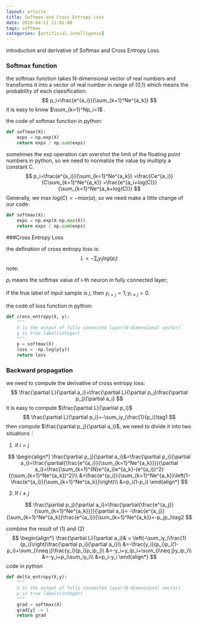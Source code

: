 ```yaml
---
layout: article
title: Softmax and Cross Entropy Loss
date: 2018-04-11 11:01:08
tags: softmax
categories: [artificial intelligence]
---
```


introduction and derivative of Softmax and Cross Entropy Loss.

<!--more-->

### Softmax function

the softmax function takes N-dimensional vector of real numbers and transforms it into a vector of real number in range of (0,1) which means the probability of each classification.
$$
p_i=\frac{e^{a_i}}{\sum_{k=1}^Ne^{a_k}}
$$
it is easy to know  $\sum_{k=1}^Np_i=1$ .

the code of softmax function in python:

```python
def softmax(X):
    exps = np.exp(X)
    return exps / np.sum(exps)
```

sometimes the exp operation can overshot the limit of the floating point numbers in python, so we need to normalize the value by multiply a constant C.
$$
p_i=\frac{e^{a_i}}{\sum_{k=1}^Ne^{a_k}}
=\frac{Ce^{a_i}}{C\sum_{k=1}^Ne^{a_k}}
=\frac{e^{a_i+log(C)}}{\sum_{k=1}^Ne^{a_k+log(C)}}
$$
Generally, we max $log(C)=-max(a)$, so we need make a little change of our code:

```python
def softmax(X):
    exps = np.exp(X-np.max(X))
    return exps / np.sum(exps)
```

###Cross Entropy Loss

the defination of cross entropy loss is:
$$
L=-\sum_iy_i log(p_i)
$$
note: 

$p_i$ means the softmax value of  i-th neuron  in fully connected layer;

if the true label of input sample is $j$,  then $y_{i=j}=1;y_{i\neq j}=0$.

the code of loss function in python:

```python
def cross_entropy(X, y):
    """
    X is the output of fully connected layer(N-dimensional vector)
    y is true label(integer)
    """
    p = softmax(X)
    loss = -np.log(p[y])
    return loss
```

### Backward propagation

we need to compute the derivative of cross entropy loss:
$$
\frac{\partial L}{\partial a_i}=\frac{\partial L}{\partial p_j}\frac{\partial p_j}{\partial a_i}
$$
it is easy to compute $\frac{\partial L}{\partial p_i}$
$$
\frac{\partial L}{\partial p_i}=-\sum_iy_i\frac{1}{p_i}\tag1
$$
then compute $\frac{\partial p_j}{\partial a_i}$, we need to divide it into two situations：

1. if $i=j$

$$
\begin{align*}
\frac{\partial p_j}{\partial a_i}&=\frac{\partial p_i}{\partial a_i}=\frac{\partial{\frac{e^{a_i}}{\sum_{k=1}^Ne^{a_k}}}}{\partial a_i}=\frac{\sum_{k=1}^{N}e^{a_i}e^{a_k}-(e^{a_i})^2}{(\sum_{k=1}^Ne^{a_k})^2}\\
&=\frac{e^{a_i}}{\sum_{k=1}^Ne^{a_k}}\left(1-\frac{e^{a_i}}{\sum_{k=1}^Ne^{a_k}}\right)\\
&=p_i(1-p_i)
\end{align*}
$$



2. If $i\neq j$

$$
\frac{\partial p_j}{\partial a_i}=\frac{\partial{\frac{e^{a_j}}{\sum_{k=1}^Ne^{a_k}}}}{\partial a_i}=
-\frac{e^{a_j}}{\sum_{k=1}^Ne^{a_k}}\frac{e^{a_i}}{\sum_{k=1}^Ne^{a_k}}=-p_jp_i\tag2
$$

combine the result of (1) and (2)
$$
\begin{align*}
\frac{\partial L}{\partial a_i}& = \left(-\sum_iy_i\frac{1}{p_i}\right)\frac{\partial p_i}{\partial a_i}\\
&=-\frac{y_i}{p_i}p_i(1-p_i)+\sum_{i\neq j}\frac{y_i}{p_i}p_ip_j\\
&=-y_i+y_ip_i+\sum_{i\neq j}y_ip_i\\
&=-y_i+p_i\sum_iy_i\\
&=p_i-y_i
\end{align*}
$$
code in python

```python
def delta_entropy(X,y):
    """
    X is the output of fully connected layer(N-dimensional vector)
    y is true labels(integer)
    """
    grad = softmax(X)
    grad[y] -= 1
    return grad
```









